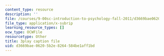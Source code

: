```yaml
---
content_type: resource
description: ''
file: /courses/9-00sc-introduction-to-psychology-fall-2011/d3669bae06205b2e8264584be1aff1bd_76O3rulk844.vtt
file_type: application/x-subrip
learning_resource_types: []
ocw_type: OCWFile
resourcetype: Other
title: 3play caption file
uid: d3669bae-0620-5b2e-8264-584be1aff1bd
---
```

